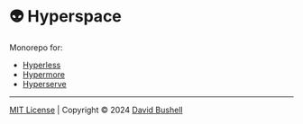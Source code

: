 # 👽 Hyperspace

Monorepo for:

* [Hyperless](/hyperless/)
* [Hypermore](/hypermore/)
* [Hyperserve](/hyperserve/)

* * *

[MIT License](/LICENSE) | Copyright © 2024 [David Bushell](https://dbushell.com)
